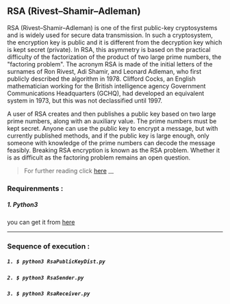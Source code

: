 ## RSA (Rivest–Shamir–Adleman) 

RSA (Rivest–Shamir–Adleman) is one of the first public-key cryptosystems and is widely used for secure data transmission. In such a cryptosystem, the encryption key is public and it is different from the decryption key which is kept secret (private). In RSA, this asymmetry is based on the practical difficulty of the factorization of the product of two large prime numbers, the "factoring problem". The acronym RSA is made of the initial letters of the surnames of Ron Rivest, Adi Shamir, and Leonard Adleman, who first publicly described the algorithm in 1978. Clifford Cocks, an English mathematician working for the British intelligence agency Government Communications Headquarters (GCHQ), had developed an equivalent system in 1973, but this was not declassified until 1997.

A user of RSA creates and then publishes a public key based on two large prime numbers, along with an auxiliary value. The prime numbers must be kept secret. Anyone can use the public key to encrypt a message, but with currently published methods, and if the public key is large enough, only someone with knowledge of the prime numbers can decode the message feasibly. Breaking RSA encryption is known as the RSA problem. Whether it is as difficult as the factoring problem remains an open question.

> For further reading click [here](https://en.wikipedia.org/wiki/RSA_(cryptosystem))
__
### Requirenments : 
##### 1. Python3
you can get it from [here](https://www.python.org/downloads/)

___

### Sequence of execution : 
##### `1. $ python3 RsaPublicKeyDist.py`
##### `2. $ python3 RsaSender.py`
##### `3. $ python3 RsaReceiver.py`

